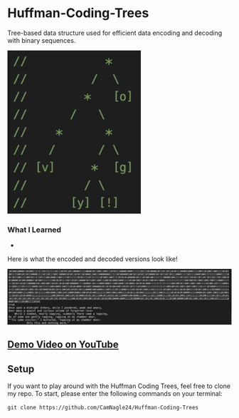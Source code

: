 # Huffman-Coding-Trees
Tree-based data structure used for efficient data encoding and decoding with binary sequences.

<img src="assets/HuffmanCodeTree.png" width="300">

### What I Learned
- 

Here is what the encoded and decoded versions look like!

<img src="assets/HuffmanEncode.png" width="600">

## <a href="https://www.youtube.com/watch?v=UNz9k9E9IWM"> Demo Video on YouTube </a>

## Setup

If you want to play around with the Huffman Coding Trees, feel free to clone my repo. To start, please enter the following commands on your terminal:

```
git clone https://github.com/CamNagle24/Huffman-Coding-Trees
```
